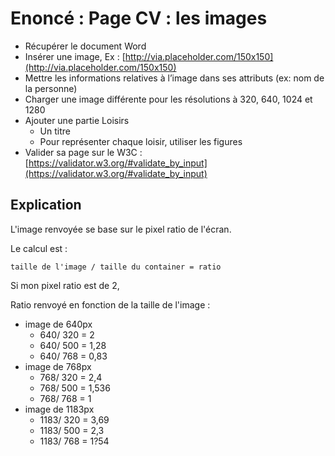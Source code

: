 # Enoncé : Page CV : les images

- Récupérer le document Word
- Insérer une image, Ex : [http://via.placeholder.com/150x150](http://via.placeholder.com/150x150)
- Mettre les informations relatives à l’image dans ses attributs (ex: nom de la personne)
- Charger une image différente pour les résolutions à 320, 640, 1024 et 1280
- Ajouter une partie Loisirs
  - Un titre
  - Pour représenter chaque loisir, utiliser les figures
- Valider sa page sur le W3C : [https://validator.w3.org/#validate_by_input](https://validator.w3.org/#validate_by_input)


## Explication

L'image renvoyée se base sur le pixel ratio de l'écran.

Le calcul est : 

`taille de l'image / taille du container = ratio`

Si mon pixel ratio est de 2,  

Ratio renvoyé en fonction de la taille de l'image : 

* image de 640px
  * 640/ 320 = 2
  * 640/ 500 = 1,28
  * 640/ 768 = 0,83
* image de 768px
  * 768/ 320 = 2,4
  * 768/ 500 = 1,536
  * 768/ 768 = 1
* image de 1183px
  * 1183/ 320 = 3,69
  * 1183/ 500 = 2,3
  * 1183/ 768 = 1?54

